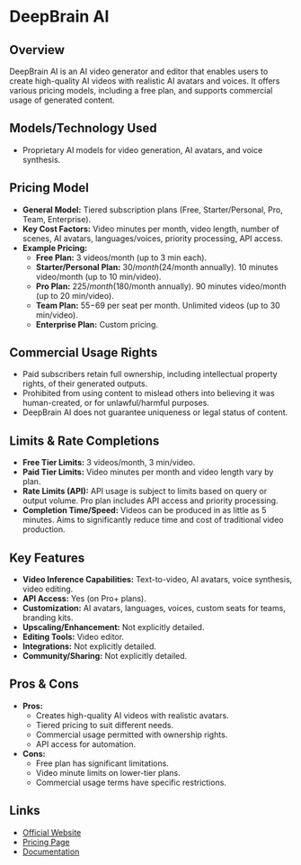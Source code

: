 # DeepBrain AI

## Overview
DeepBrain AI is an AI video generator and editor that enables users to create high-quality AI videos with realistic AI avatars and voices. It offers various pricing models, including a free plan, and supports commercial usage of generated content.

## Models/Technology Used
*   Proprietary AI models for video generation, AI avatars, and voice synthesis.

## Pricing Model
*   **General Model:** Tiered subscription plans (Free, Starter/Personal, Pro, Team, Enterprise).
*   **Key Cost Factors:** Video minutes per month, video length, number of scenes, AI avatars, languages/voices, priority processing, API access.
*   **Example Pricing:**
    *   **Free Plan:** 3 videos/month (up to 3 min each).
    *   **Starter/Personal Plan:** $30/month ($24/month annually). 10 minutes video/month (up to 10 min/video).
    *   **Pro Plan:** $225/month ($180/month annually). 90 minutes video/month (up to 20 min/video).
    *   **Team Plan:** $55-$69 per seat per month. Unlimited videos (up to 30 min/video).
    *   **Enterprise Plan:** Custom pricing.

## Commercial Usage Rights
*   Paid subscribers retain full ownership, including intellectual property rights, of their generated outputs.
*   Prohibited from using content to mislead others into believing it was human-created, or for unlawful/harmful purposes.
*   DeepBrain AI does not guarantee uniqueness or legal status of content.

## Limits & Rate Completions
*   **Free Tier Limits:** 3 videos/month, 3 min/video.
*   **Paid Tier Limits:** Video minutes per month and video length vary by plan.
*   **Rate Limits (API):** API usage is subject to limits based on query or output volume. Pro plan includes API access and priority processing.
*   **Completion Time/Speed:** Videos can be produced in as little as 5 minutes. Aims to significantly reduce time and cost of traditional video production.

## Key Features
*   **Video Inference Capabilities:** Text-to-video, AI avatars, voice synthesis, video editing.
*   **API Access:** Yes (on Pro+ plans).
*   **Customization:** AI avatars, languages, voices, custom seats for teams, branding kits.
*   **Upscaling/Enhancement:** Not explicitly detailed.
*   **Editing Tools:** Video editor.
*   **Integrations:** Not explicitly detailed.
*   **Community/Sharing:** Not explicitly detailed.

## Pros & Cons
*   **Pros:**
    *   Creates high-quality AI videos with realistic avatars.
    *   Tiered pricing to suit different needs.
    *   Commercial usage permitted with ownership rights.
    *   API access for automation.
*   **Cons:**
    *   Free plan has significant limitations.
    *   Video minute limits on lower-tier plans.
    *   Commercial usage terms have specific restrictions.

## Links
*   [Official Website](https://www.deepbrain.ai/)
*   [Pricing Page](https://www.deepbrain.ai/pricing)
*   [Documentation](https://www.deepbrain.ai/docs)
